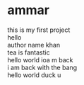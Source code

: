 # ammar
this is my first project
<br>
hello <br>
author name khan<br>
tea is fantastic<br>
hello world ioa m back 
<br> i am back with  the  bang
<br>hello world duck u

